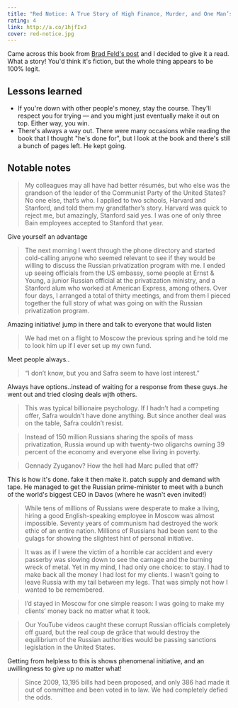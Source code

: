 ```yaml
---
title: "Red Notice: A True Story of High Finance, Murder, and One Man’s Fight for Justice"
rating: 4
link: http://a.co/1hjfIvJ
cover: red-notice.jpg
---
```

Came across this book from [Brad Feld's post](http://www.feld.com/archives/2016/11/book-red-notice-true-story-high-finance-murder-one-mans-fight-justice.html) and I decided to give it a read. What a story! You'd think it's fiction, but the whole thing appears to be 100% legit.

## Lessons learned

- If you're down with other people's money, stay the course. They'll respect you for trying &mdash; and you might just eventually make it out on top. Either way, you win.
- There's always a way out. There were many occasions while reading the book that I thought "he's done for", but I look at the book and there's still a bunch of pages left. He kept going.


## Notable notes

> My colleagues may all have had better résumés, but who else was the grandson of the leader of the Communist Party of the United States? No one else, that’s who. I applied to two schools, Harvard and Stanford, and told them my grandfather’s story. Harvard was quick to reject me, but amazingly, Stanford said yes. I was one of only three Bain employees accepted to Stanford that year.

Give yourself an advantage

> The next morning I went through the phone directory and started cold-calling anyone who seemed relevant to see if they would be willing to discuss the Russian privatization program with me. I ended up seeing officials from the US embassy, some people at Ernst & Young, a junior Russian official at the privatization ministry, and a Stanford alum who worked at American Express, among others. Over four days, I arranged a total of thirty meetings, and from them I pieced together the full story of what was going on with the Russian privatization program.

Amazing initiative! jump in there and talk to everyone that would listen

> We had met on a flight to Moscow the previous spring and he told me to look him up if I ever set up my own fund.

Meet people always..

> “I don’t know, but you and Safra seem to have lost interest.”

Always have options..instead of waiting for a response from these
guys..he went out and tried closing deals wjth others.

> This was typical billionaire psychology. If I hadn’t had a competing offer, Safra wouldn’t have done anything. But since another deal was on the table, Safra couldn’t resist.

> Instead of 150 million Russians sharing the spoils of mass privatization, Russia wound up with twenty-two oligarchs owning 39 percent of the economy and everyone else living in poverty.

> Gennady Zyuganov? How the hell had Marc pulled that off?

This is how it's done. fake it then make it. patch supply and demand with tape. He managed to get the Russian prime-minister to meet with a bunch of the world's biggest CEO in Davos (where he wasn't even invited!)

> While tens of millions of Russians were desperate to make a living, hiring a good English-speaking employee in Moscow was almost impossible. Seventy years of communism had destroyed the work ethic of an entire nation. Millions of Russians had been sent to the gulags for showing the slightest hint of personal initiative.

> It was as if I were the victim of a horrible car accident and every passerby was slowing down to see the carnage and the burning wreck of metal. Yet in my mind, I had only one choice: to stay. I had to make back all the money I had lost for my clients. I wasn’t going to leave Russia with my tail between my legs. That was simply not how I wanted to be remembered.

> I’d stayed in Moscow for one simple reason: I was going to make my clients’ money back no matter what it took.

> Our YouTube videos caught these corrupt Russian officials completely off guard, but the real coup de grâce that would destroy the equilibrium of the Russian authorities would be passing sanctions legislation in the United States.

Getting from helpless to this is shows phenomenal initiative, and an uwillingness to give up no matter what!

> Since 2009, 13,195 bills had been proposed, and only 386 had made it out of committee and been voted in to law. We had completely defied the odds.
